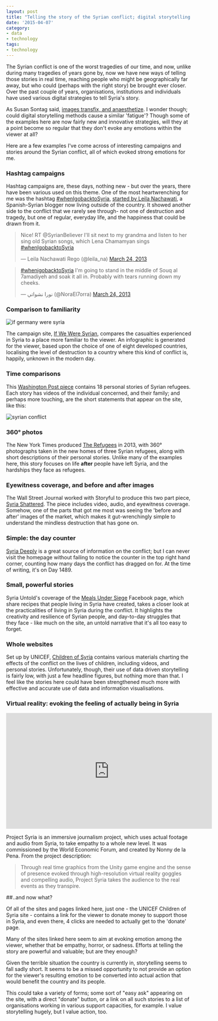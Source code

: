 ```yaml
---
layout: post
title: "Telling the story of the Syrian conflict; digital storytelling methods"
date: '2015-04-07'
category:
- data
- technology
tags:
- technology
---
```


The Syrian conflict is one of the worst tragedies of our time, and now, unlike during many tragedies of years gone by, now we have new ways of telling those stories in real time, reaching people who might be geographically far away, but who could (perhaps with the right story) be brought ever closer. Over the past couple of years, organisations, institutions and individuals have used various digital strategies to tell Syria's story.

As Susan Sontag said, [images transfix, and anaesthetize](http://sontagfilm.org/archives/4886). I wonder though; could digital storytelling methods cause a similar 'fatigue'? Though some of the examples here are now fairly new and innovative strategies, will they at a point become so regular that they don't evoke any emotions within the viewer at all?

Here are a few examples I've come across of interesting campaigns and stories around the Syrian conflict, all of which evoked strong emotions for me.

### Hashtag campaigns

Hashtag campaigns are, these days, nothing new - but over the years, there have been various used on this theme. One of the most heartwrenching for me was the hashtag [#whenIgobacktoSyria](https://twitter.com/search?q=%23whenigobacktosyria&src=typd), [started by Leila Nachawati](http://leilanachawati.net/2013/03/when-i-go-back-to-syria/), a Spanish-Syrian blogger now living outside of the country. It showed another side to the conflict that we rarely see through- not one of destruction and tragedy, but one of regular, everyday life, and the happiness that could be drawn from it. 

<blockquote class="twitter-tweet" lang="en"><p>Nice! RT @SyrianBeliever I&#39;ll sit next to my grandma and listen to her sing old Syrian songs, which Lena Chamamyan sings <a href="https://twitter.com/hashtag/whenIgobacktoSyria?src=hash">#whenIgobacktoSyria</a></p>&mdash; Leila Nachawati Rego (@leila_na) <a href="https://twitter.com/leila_na/status/315917669469663232">March 24, 2013</a></blockquote>
<script async src="//platform.twitter.com/widgets.js" charset="utf-8"></script>

<blockquote class="twitter-tweet" lang="en"><p><a href="https://twitter.com/hashtag/whenigobacktoSyria?src=hash">#whenigobacktoSyria</a> I&#39;m going to stand in the middle of Souq al 7amadiyeh and soak it all in. Probably with tears running down my cheeks.</p>&mdash; نورا نشواتي (@NoraEl7orra) <a href="https://twitter.com/NoraEl7orra/status/315927496145113089">March 24, 2013</a></blockquote>
<script async src="//platform.twitter.com/widgets.js" charset="utf-8"></script> 


### Comparison to familiarity

<img src="{{ site.url }}/assets/blog/2015/if-germany-were.png" alt="if germany were syria">

The campaign site, [If We Were Syrian](http://ifweweresyrian.org), compares the casualties experienced in Syria to a place more familiar to the viewer. An infographic is generated for the viewer, based upon the choice of one of eight developed countries, localising the level of destruction to a country where this kind of conflict is, happily, unknown in the modern day.

### Time comparisons

This [Washington Post piece](http://www.washingtonpost.com/sf/syrian-refugees/story/refuge/) contains 18 personal stories of Syrian refugees. Each story has videos of the individual concerned, and their family; and perhaps more touching, are the short statements that appear on the site, like this: 

<img src="{{ site.url }}/assets/blog/2015/syrian-stats.png" alt="syrian conflict">

### 360° photos

The New York Times produced [The Refugees](http://www.nytimes.com/interactive/2013/09/05/world/middleeast/Syrian-Refugees-in-Lebanon.html?_r=0) in 2013, with 360° photographs taken in the new homes of three Syrian refugees, along with short descriptions of their personal stories. Unlike many of the examples here, this story focuses on life **after** people have left Syria, and the hardships they face as refugees.

### Eyewitness coverage, and before and after images

The Wall Street Journal worked with Storyful to produce this two part piece, [Syria Shattered](http://www.wsj.com/articles/in-shattered-syria-war-divides-neighbors-1418990806). The piece includes video, audio, and eyewitness coverage. Somehow, one of the parts that got me most was seeing the 'before and after' images of the market, which makes it gut-wrenchingly simple to understand the mindless destruction that has gone on.

### Simple: the day counter

[Syria Deeply](http://syriadeeply.org/) is a great source of information on the conflict; but I can never visit the homepage without failing to notice the counter in the top right hand corner, counting how many days the conflict has dragged on for. At the time of writing, it's on Day 1489. 

### Small, powerful stories

Syria Untold's coverage of the [Meals Under Siege](http://www.syriauntold.com/en/2014/05/cooking-under-siege-in-homs/) Facebook page, which share recipes that people living in Syria have created, takes a closer look at the practicalities of living in Syria during the conflict. It highlights the creativity and resilience of Syrian people, and day-to-day struggles that they face - like much on the site, an untold narrative that it's all too easy to forget.

### Whole websites

Set up by UNICEF, [Children of Syria](http://childrenofsyria.info/) contains various materials charting the effects of the conflict on the lives of children, including videos, and personal stories. Unfortunately, though, their use of data driven storytelling is fairly low, with just a few headline figures, but nothing more than that. I feel like the stories here could have been strengthened much more with effective and accurate use of data and information visualisations.

### Virtual reality: evoking the feeling of actually being in Syria

<iframe width="560" height="315" src="https://www.youtube.com/embed/jN_nbHnHDi4" frameborder="0" allowfullscreen></iframe>

Project Syria is an immersive journalism project, which uses actual footage and audio from Syria, to take empathy to a whole new level. It was commissioned by the World Economic Forum, and created by Nonny de la Pena. From the project description:

<blockquote>Through real time graphics from the Unity game engine and the sense of presence evoked through high-resolution virtual reality goggles and compelling audio, Project Syria takes the audience to the real events as they transpire.</blockquote>

##..and now what? 

Of all of the sites and pages linked here, just one - the UNICEF Children of Syria site - contains a link for the viewer to donate money to support those in Syria, and even there, 4 clicks are needed to actually get to the 'donate' page.

Many of the sites linked here seem to aim at evoking emotion among the viewer, whether that be empathy, horror, or sadness. Efforts at telling the story are powerful and valuable; but are they enough? 

Given the terrible situation the country is currently in, storytelling seems to fall sadly short. It seems to be a missed opportunity to not provide an option for the viewer's resulting emotion to be converted into actual action that would benefit the country and its people.

This could take a variety of forms; some sort of "easy ask" appearing on the site, with a direct "donate" button, or a link on all such stories to a list of organisations working in various support capacities, for example. I value storytelling hugely, but I value action, too.




